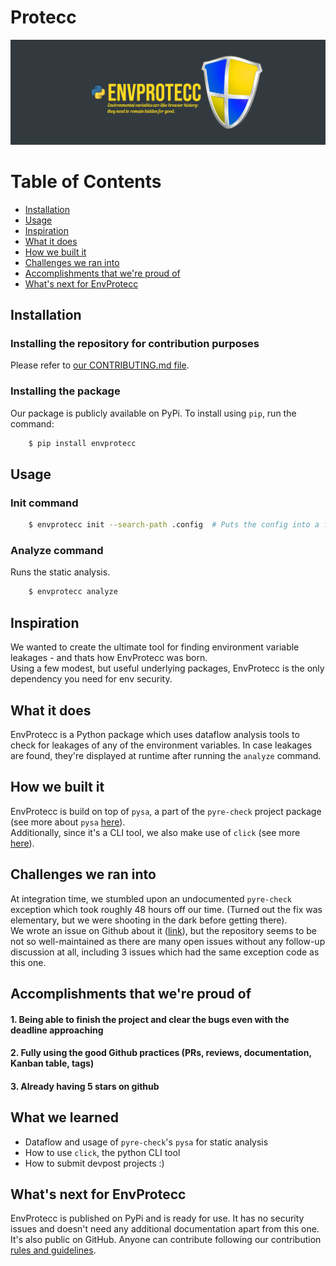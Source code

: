 # Protecc
![](banner_last.png)

# Table of Contents

- [Installation](#installation)
- [Usage](#usage)
- [Inspiration](#inspiration)
- [What it does](#what-it-does)
- [How we built it](#how-we-built-it)
- [Challenges we ran into](#challenges-we-ran-into)
- [Accomplishments that we're proud of](#accomplishments-that-were-proud-of)
- [What's next for EnvProtecc](#whats-next-for-envprotecc)

## Installation

### Installing the repository for contribution purposes
Please refer to [our CONTRIBUTING.md file](CONTRIBUTING.md).

### Installing the package

Our package is publicly available on PyPi.
To install using `pip`, run the command:

```bash
    $ pip install envprotecc
```

## Usage

### Init command

```bash
    $ envprotecc init --search-path .config  # Puts the config into a folder to avoid collisions
```

### Analyze command
Runs the static analysis.

```bash
    $ envprotecc analyze
```

## Inspiration
We wanted to create the ultimate tool for finding environment variable leakages - and thats how EnvProtecc was born.  
Using a few modest, but useful underlying packages, EnvProtecc is the only dependency you need for env security.

## What it does
EnvProtecc is a Python package which uses dataflow analysis tools to check for leakages of any of the environment variables. In case leakages are found, they're displayed at runtime after running the `analyze` command.

## How we built it
EnvProtecc is build on top of `pysa`, a part of the `pyre-check` project package (see more about `pysa` [here](https://pyre-check.org/docs/pysa-running)).  
Additionally, since it's a CLI tool, we also make use of `click` (see more [here](https://click.palletsprojects.com/en/7.x/)).

## Challenges we ran into
At integration time, we stumbled upon an undocumented `pyre-check` exception which took roughly 48 hours off our time. (Turned out the fix was elementary, but we were shooting in the dark before getting there).  
We wrote an issue on Github about it ([link](https://github.com/facebook/pyre-check/issues/378)), but the repository seems to be not so well-maintained as there are many open issues without any follow-up discussion at all, including 3 issues which had the same exception code as this one.

## Accomplishments that we're proud of
#### 1. Being able to finish the project and clear the bugs even with the deadline approaching
#### 2. Fully using the good Github practices (PRs, reviews, documentation, Kanban table, tags)
#### 3. Already having 5 stars on github

## What we learned
- Dataflow and usage of `pyre-check`'s `pysa` for static analysis
- How to use `click`, the python CLI tool
- How to submit devpost projects :)

## What's next for EnvProtecc
EnvProtecc is published on PyPi and is ready for use. It has no security issues and doesn't need any additional documentation apart from this one.  
It's also public on GitHub. Anyone can contribute following our contribution [rules and guidelines](CONTRIBUTING.md).
